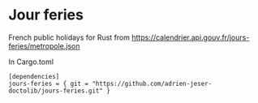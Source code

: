 # Jour feries

French public holidays for Rust from https://calendrier.api.gouv.fr/jours-feries/metropole.json

In Cargo.toml

```
[dependencies]
jours-feries = { git = "https://github.com/adrien-jeser-doctolib/jours-feries.git" }
```
